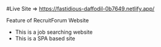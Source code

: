 #Live Site => https://fastidious-daffodil-0b7649.netlify.app/

Feature of RecruitForum Website
+ This is a job searching website
+ This is a SPA based site

